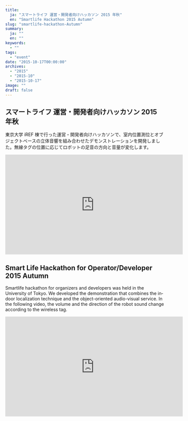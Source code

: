 ```yaml
---
title:
  ja: "スマートライフ 運営・開発者向けハッカソン 2015 年秋"
  en: "Smartlife Hackathon 2015 Autumn"
slug: "smartlife-hackathon-Autumn"
summary:
  ja: ""
  en: ""
keywords:
  - ""
tags:
  - "event"
date: "2015-10-17T00:00:00"
archives:
  - "2015"
  - "2015-10"
  - "2015-10-17"
image: ""
draft: false
---
```


<!-- 日本語記事ここから -->
<section lang="ja" v-if="$context.locale === 'ja-jp'">

# スマートライフ 運営・開発者向けハッカソン 2015 年秋

東京大学 iREF 棟で行った運営・開発者向けハッカソンで、室内位置測位とオブジェクトベースの立体音響を組み合わせたデモンストレーションを開発しました。無線タグの位置に応じてロボットの足音の方向と音量が変化します。

<iframe width="560" height="315" src="https://www.youtube.com/embed/93dEn47Qxjk" frameborder="0" allow="accelerometer; autoplay; clipboard-write; encrypted-media; gyroscope; picture-in-picture" allowfullscreen></iframe>

</section>
<!-- 日本語記事ここまで -->

<!-- English article start -->
<section lang="en" v-else>

# Smart Life Hackathon for Operator/Developer 2015 Autumn

Smartlife hackathon for organizers and developers was held in the University of Tokyo. We developed the demonstration that combines the indoor localization technique and the object-oriented audio-visual service. In the following video, the volume and the direction of the robot sound change according to the wireless tag.

<iframe width="560" height="315" src="https://www.youtube.com/embed/93dEn47Qxjk" frameborder="0" allow="accelerometer; autoplay; clipboard-write; encrypted-media; gyroscope; picture-in-picture" allowfullscreen></iframe>

</section>
<!-- English article end -->
